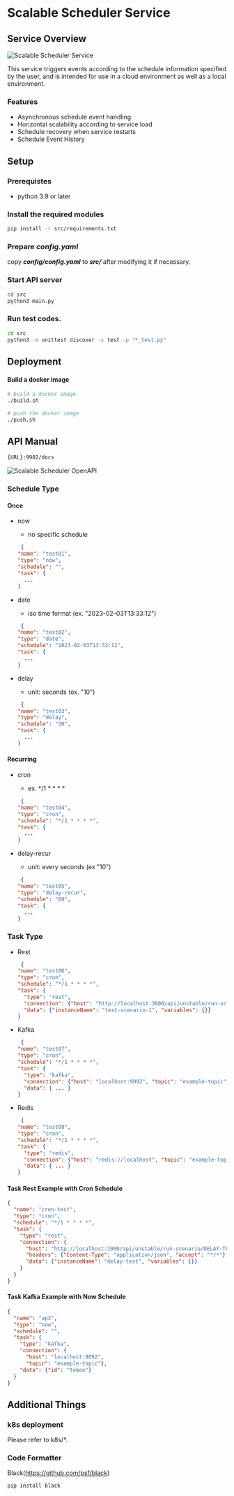 # Scalable Scheduler Service

## Service Overview

![Scalable Scheduler Service](./assets/scheduler-service-diagram.png "Scalable Scheduler Service")

This service triggers events according to the schedule information specified by the user, and is intended for use in a cloud environment as well as a local environment.

### Features

- Asynchronous schedule event handling
- Horizontal scalability according to service load
- Schedule recovery when service restarts
- Schedule Event History


## Setup

### Prerequistes

- python 3.9 or later


### Install the required modules

```bash
pip install -r src/requirements.txt
```

### Prepare ***config.yaml***

copy ***config/config.yaml*** to ***src/*** after modifying it if necessary.


### Start API server

```bash
cd src
python3 main.py
```

### Run test codes.

```bash
cd src
python3 -m unittest discover -s test -p "*_test.py"
```

## Deployment

#### Build a docker image

```bash
# build a docker image
./build.sh

# push the docker image
./push.sh
```


## API Manual

```bash
{URL}:9902/docs

```

![Scalable Scheduler OpenAPI](./assets/scheduler-service-openapi.png "Scalable Scheduler OpenAPI")

### Schedule Type

#### Once
- now
  - no specific schedule 
  
  ```json
   {
  "name": "test01",
  "type": "now",
  "schedule": "",
  "task": {
    ...
  }
  ```

- date 
  - iso time format (ex. "2023-02-03T13:33:12") 
  
  ```json
   {
  "name": "test02",
  "type": "date",
  "schedule": "2023-02-03T13:33:12",
  "task": {
    ...
  }
  ```

- delay 
  - unit: seconds (ex. "10") 

  ```json
   {
  "name": "test03",
  "type": "delay",
  "schedule": "30",
  "task": {
    ...
  }
  ```


#### Recurring
- cron
  - ex. */1 * * * *

  ```json
   {
  "name": "test04",
  "type": "cron",
  "schedule": "*/1 * * * *",
  "task": {
    ...
  }
  ```

- delay-recur
  - unit: every seconds (ex "10")

  ```json
   {
  "name": "test05",
  "type": "delay-recur",
  "schedule": "60",
  "task": {
    ...
  }
  ```


### Task Type

- Rest

  ```json
   {
  "name": "test06",
  "type": "cron",
  "schedule": "*/1 * * * *",
  "task": {
    "type": "rest",
    "connection": {"host": "http://localhost:3000/api/unstable/run-scenario/test-scenario-1", "headers": {"Content-Type": "application/json", "accept": "*/*"}},
    "data": {"instanceName": "test-scenario-1", "variables": {}}
  }
  ```

- Kafka

  ```json
   {
  "name": "test07",
  "type": "cron",
  "schedule": "*/1 * * * *",
  "task": {
    "type": "kafka",
    "connection": {"host": "localhost:9092", "topic": "example-topic"},
    "data": { ... }
  }
  ```

- Redis

  ```json
   {
  "name": "test08",
  "type": "cron",
  "schedule": "*/1 * * * *",
  "task": {
    "type": "redis",
    "connection": {"host": "redis://localhost", "topic": "example-topic"},
    "data": { ... }
  }
  ```


#### Task Rest Example with Cron Schedule

```json
{
  "name": "cron-test",
  "type": "cron",
  "schedule": "*/1 * * * *",
  "task": {
    "type": "rest",
    "connection": {
      "host": "http://localhost:3000/api/unstable/run-scenario/DELAY-TEST", 
      "headers": {"Content-Type": "application/json", "accept": "*/*"},
      "data": {"instanceName": "delay-test", "variables": {}}
    }
  }
}
```

#### Task Kafka Example with Now Schedule

```json
{
  "name": "ap3",
  "type": "now",
  "schedule": "",
  "task": {
    "type": "kafka",
    "connection": {
      "host": "localhost:9092", 
      "topic": "example-topic"},
    "data": {"id": "toboe"}
  }
}
```



## Additional Things

### k8s deployment

Please refer to k8s/*.

### Code Formatter

Black(https://github.com/psf/black)

```bash
pip install black
```
